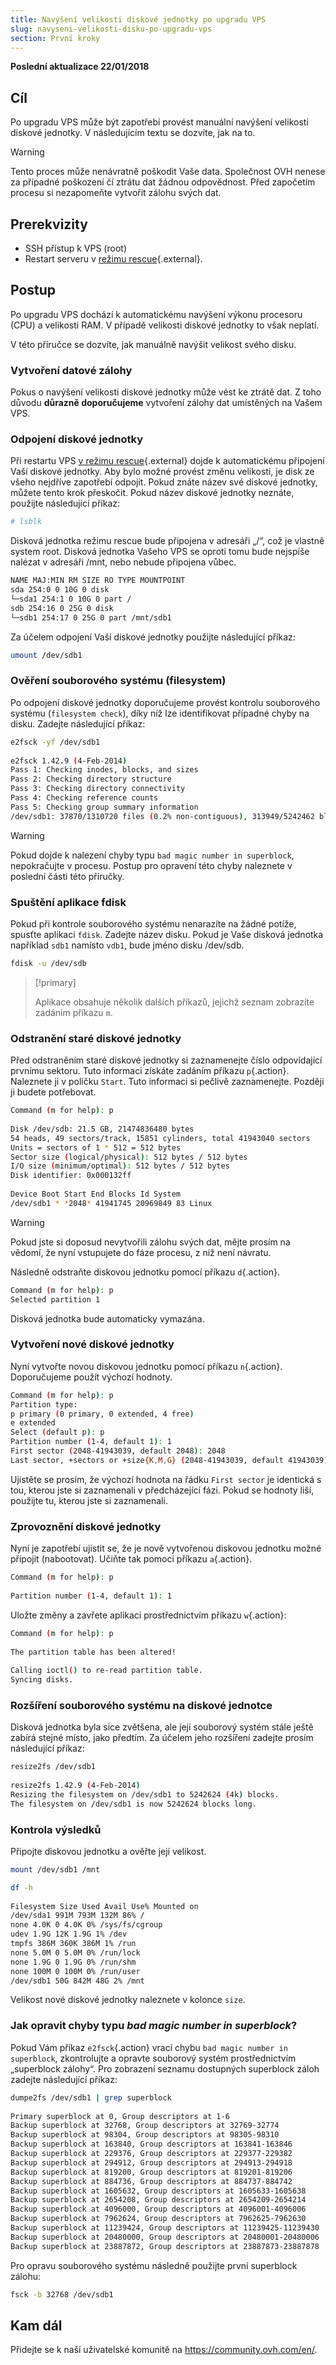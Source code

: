 ```yaml
---
title: Navýšení velikosti diskové jednotky po upgradu VPS
slug: navyseni-velikosti-disku-po-upgradu-vps
section: První kroky
---
```


**Poslední aktualizace 22/01/2018**

## Cíl

Po upgradu VPS může být zapotřebí provést manuální navýšení velikosti diskové jednotky. V následujícím textu se dozvíte, jak na to.

> [!warning]
>
> Tento proces může nenávratně poškodit Vaše data. Společnost OVH nenese za případné poškození čí ztrátu dat žádnou odpovědnost. Před započetím procesu si nezapomeňte vytvořit zálohu svých dat.
>

## Prerekvizity

- SSH přístup k VPS (root)
- Restart serveru v [režimu rescue](https://docs.ovh.com/cz/cs/vps/rescue/){.external}.

## Postup

Po upgradu VPS dochází k automatickému navýšení výkonu procesoru (CPU) a velikosti RAM.  V případě velikosti diskové jednotky to však neplatí.

V této příručce se dozvíte, jak manuálně navýšit velikost svého disku.

### Vytvoření datové zálohy

Pokus o navýšení velikosti diskové jednotky může vést ke ztrátě dat. Z toho důvodu **důrazně doporučujeme** vytvoření zálohy dat umístěných na Vašem VPS.

### Odpojení diskové jednotky

Při restartu VPS [v režimu rescue](https://docs.ovh.com/cz/cs/vps/rescue/){.external} dojde k automatickému připojení Vaší diskové jednotky. Aby bylo možné provést změnu velikosti, je disk ze všeho nejdříve zapotřebí odpojit. Pokud znáte název své diskové jednotky, můžete tento krok přeskočit. Pokud název diskové jednotky neznáte, použijte následující příkaz:

```sh
# lsblk
```

Disková jednotka režimu rescue bude připojena v adresáři „/“, což je vlastně system root. Disková jednotka Vašeho VPS se oproti tomu bude nejspíše nalézat v adresáři /mnt, nebo nebude připojena vůbec.

```sh
NAME MAJ:MIN RM SIZE RO TYPE MOUNTPOINT
sda 254:0 0 10G 0 disk
└─sda1 254:1 0 10G 0 part /
sdb 254:16 0 25G 0 disk
└─sdb1 254:17 0 25G 0 part /mnt/sdb1
```

Za účelem odpojení Vaší diskové jednotky použijte následující příkaz:

```sh
umount /dev/sdb1
```

### Ověření souborového systému (filesystem)

Po odpojení diskové jednotky doporučujeme provést kontrolu souborového systému  (`filesystem check`), díky níž lze identifikovat případné chyby na disku. Zadejte následující příkaz:

```sh
e2fsck -yf /dev/sdb1
 
e2fsck 1.42.9 (4-Feb-2014)
Pass 1: Checking inodes, blocks, and sizes
Pass 2: Checking directory structure
Pass 3: Checking directory connectivity
Pass 4: Checking reference counts
Pass 5: Checking group summary information
/dev/sdb1: 37870/1310720 files (0.2% non-contiguous), 313949/5242462 blocks
```
> [!warning]
>
> Pokud dojde k nalezení chyby typu `bad magic number in superblock`, nepokračujte v procesu. Postup pro opravení této chyby naleznete v poslední části této příručky.

### Spuštění aplikace fdisk

Pokud při kontrole souborového systému nenarazíte na žádné potíže, spusťte aplikaci `fdisk`. Zadejte název disku. Pokud je Vaše disková jednotka například `sdb1` namísto `vdb1`, bude jméno disku /dev/sdb.

```sh
fdisk -u /dev/sdb
```

> [!primary]
>
> Aplikace obsahuje několik dalších příkazů, jejichž seznam zobrazíte zadáním příkazu `m`.
>

### Odstranění staré diskové jednotky

Před odstraněním staré diskové jednotky si zaznamenejte číslo odpovídající prvnímu sektoru. Tuto informaci získáte zadáním příkazu `p`{.action}. Naleznete ji v políčku `Start`. Tuto informaci si pečlivě zaznamenejte. Později ji budete potřebovat.

```sh
Command (m for help): p
 
Disk /dev/sdb: 21.5 GB, 21474836480 bytes
54 heads, 49 sectors/track, 15851 cylinders, total 41943040 sectors
Units = sectors of 1 * 512 = 512 bytes
Sector size (logical/physical): 512 bytes / 512 bytes
I/O size (minimum/optimal): 512 bytes / 512 bytes
Disk identifier: 0x000132ff
 
Device Boot Start End Blocks Id System
/dev/sdb1 * *2048* 41941745 20969849 83 Linux
```

> [!warning]
>
> Pokud jste si doposud nevytvořili zálohu svých dat, mějte prosím na vědomí, že nyní vstupujete do fáze procesu, z níž není návratu.
>

Následně odstraňte diskovou jednotku pomocí příkazu `d`{.action}.

```sh
Command (m for help): p
Selected partition 1
```

Disková jednotka bude automaticky vymazána.

### Vytvoření nové diskové jednotky

Nyní vytvořte novou diskovou jednotku pomocí příkazu `n`{.action}. Doporučujeme použít výchozí hodnoty.

```sh
Command (m for help): p
Partition type:
p primary (0 primary, 0 extended, 4 free)
e extended
Select (default p): p
Partition number (1-4, default 1): 1
First sector (2048-41943039, default 2048): 2048
Last sector, +sectors or +size{K,M,G} (2048-41943039, default 41943039): 41943039
```

Ujistěte se prosím, že výchozí hodnota na řádku `First sector` je identická s tou, kterou jste si zaznamenali v předcházející fázi. Pokud se hodnoty liší, použijte tu, kterou jste si zaznamenali.

### Zprovoznění diskové jednotky

Nyní je zapotřebí ujistit se, že je nově vytvořenou diskovou jednotku možné připojit (nabootovat). Učiňte tak pomocí příkazu `a`{.action}.

```sh
Command (m for help): p
 
Partition number (1-4, default 1): 1
```

Uložte změny a zavřete aplikaci prostřednictvím příkazu `w`{.action}:

```sh
Command (m for help): p
 
The partition table has been altered!
 
Calling ioctl() to re-read partition table.
Syncing disks.
```

### Rozšíření souborového systému na diskové jednotce

Disková jednotka byla sice zvětšena, ale její souborový systém stále ještě zabírá stejné místo, jako předtím. Za účelem jeho rozšíření zadejte prosím následující příkaz:

```sh
resize2fs /dev/sdb1
 
resize2fs 1.42.9 (4-Feb-2014)
Resizing the filesystem on /dev/sdb1 to 5242624 (4k) blocks.
The filesystem on /dev/sdb1 is now 5242624 blocks long.
```

### Kontrola výsledků

Připojte diskovou jednotku a ověřte její velikost.

```sh
mount /dev/sdb1 /mnt
```

```sh
df -h
 
Filesystem Size Used Avail Use% Mounted on
/dev/sda1 991M 793M 132M 86% /
none 4.0K 0 4.0K 0% /sys/fs/cgroup
udev 1.9G 12K 1.9G 1% /dev
tmpfs 386M 360K 386M 1% /run
none 5.0M 0 5.0M 0% /run/lock
none 1.9G 0 1.9G 0% /run/shm
none 100M 0 100M 0% /run/user
/dev/sdb1 50G 842M 48G 2% /mnt
```

Velikost nové diskové jednotky naleznete v kolonce `size`.

### Jak opravit chyby typu *bad magic number in superblock*?

Pokud Vám příkaz `e2fsck`{.action} vrací chybu `bad magic number in superblock`, zkontrolujte a opravte souborový systém prostřednictvím „superblock zálohy“. Pro zobrazení seznamu dostupných superblock záloh zadejte následující příkaz:

```sh
dumpe2fs /dev/sdb1 | grep superblock
 
Primary superblock at 0, Group descriptors at 1-6
Backup superblock at 32768, Group descriptors at 32769-32774
Backup superblock at 98304, Group descriptors at 98305-98310
Backup superblock at 163840, Group descriptors at 163841-163846
Backup superblock at 229376, Group descriptors at 229377-229382
Backup superblock at 294912, Group descriptors at 294913-294918
Backup superblock at 819200, Group descriptors at 819201-819206
Backup superblock at 884736, Group descriptors at 884737-884742
Backup superblock at 1605632, Group descriptors at 1605633-1605638
Backup superblock at 2654208, Group descriptors at 2654209-2654214
Backup superblock at 4096000, Group descriptors at 4096001-4096006
Backup superblock at 7962624, Group descriptors at 7962625-7962630
Backup superblock at 11239424, Group descriptors at 11239425-11239430
Backup superblock at 20480000, Group descriptors at 20480001-20480006
Backup superblock at 23887872, Group descriptors at 23887873-23887878
```

Pro opravu souborového systému následně použijte první superblock zálohu:

```sh
fsck -b 32768 /dev/sdb1
```

## Kam dál

Přidejte se k naší uživatelské komunitě na <https://community.ovh.com/en/>.